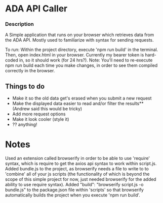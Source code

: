 # ADA API Caller

### Description
A Simple application that runs on your browser which retrieves data from the ADA API. Mostly used to familiarize with syntax for sending requests.

To run: Within the project directory, execute 'npm run build' in the terminal. Then, open index.html in your browser. Currently my bearer token is hard-coded in, so it should work (for 24 hrs?). Note: You'll need to re-execute npm run build each time you make changes, in order to see them compiled correctly in the browser. 

## Things to do
- Make it so the old data get's erased when you submit a new request
- Make the displayed data easier to read and/or filter the results** (Andrew said this would be tricky)
- Add more request options
- Make it look cooler (style it)
- ?? anything!

# Notes
Used an extension called browserify in order to be able to use 'require' syntax, which is require to get the axios api syntax to work within script.js. Added bundle.js to the project, as browserify needs a file to write to to 'combine' all of your js scripts (the functionality of which is beyond the scope of this simple project for now, just needed browserify for the added ability to use require syntax). Added "build": "browserify script.js -o bundle.js" to the package.json file within 'scripts' so that browserify automatically builds the project when you execute 'npm run build'.

